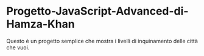 # Progetto-JavaScript-Advanced-di-Hamza-Khan
Questo è un progetto semplice che mostra i livelli di inquinamento delle città che vuoi.
